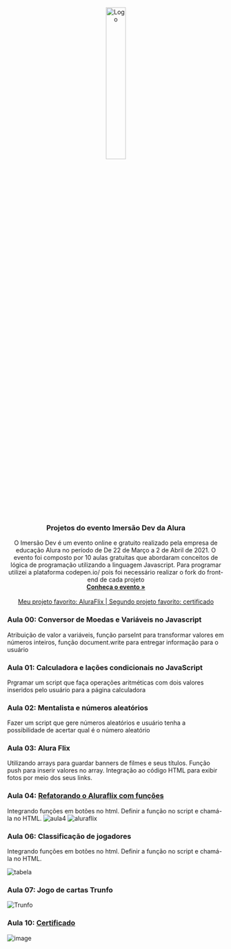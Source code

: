 
<!-- PROJECT LOGO -->
<br />
<p align="center">
  <a href="https://github.com/karengiovanna/100-dias-de-codigo/tree/main/Imersao%20Dev%20-%20ALURA">
    <img src="https://i.ytimg.com/vi/o8QJsQMJrPU/mqdefault.jpg" alt="Logo" width="30%" height="30%">
  </a>

  <h3 align="center">Projetos do evento Imersão Dev da Alura</h3>

  <p align="center">
    O Imersão Dev é um evento online e gratuito realizado pela empresa de educação Alura no período de De 22 de Março a 2 de Abril de 2021. O evento foi composto por 10 aulas gratuitas que abordaram conceitos de lógica de programação utilizando a linguagem Javascript.
    Para programar utilizei a plataforma codepen.io/ pois foi necessário realizar o fork do front-end de cada projeto
  <br />
    <a href="https://imersao.dev/"><strong>Conheça o evento »</strong></a>
    <br />
  <br />
    <a href="https://github.com/karengiovanna/100-dias-de-codigo/tree/main/Imersao%20Dev%20-%20ALURA/4%20%20Aluraflix%20com%20interacao">Meu projeto favorito:  AluraFlix    </a>
  <a href="https://karengiovanna.github.io/">|    Segundo projeto favorito:  certificado</a>
  
  </p>
</p>

### Aula 00: Conversor de Moedas e Variáveis no Javascript
Atribuição de valor a variáveis, função parseInt para transformar valores em números inteiros, função document.write para entregar informação para o usuário

### Aula 01: Calculadora e lações condicionais no JavaScript
Prgramar um script que faça operações aritméticas com dois valores inseridos pelo usuário para a página calculadora 

### Aula 02: Mentalista e números aleatórios
Fazer um script que gere números aleatórios e usuário tenha a possibilidade de acertar qual é o número aleatório

### Aula 03: Alura Flix
Utilizando arrays para guardar banners de filmes e seus títulos. Função push para inserir valores no array. Integração ao código HTML para exibir fotos por meio dos seus links.

### Aula 04: [Refatorando o Aluraflix com funções](https://github.com/karengiovanna/100-dias-de-codigo/tree/main/Imersao%20Dev%20-%20ALURA/4%20%20Aluraflix%20com%20interacao)
Integrando funções em botões no html. Definir a função no script e chamá-la no HTML.
![aula4](https://user-images.githubusercontent.com/49700354/112941472-06360680-9105-11eb-9960-cf8cc76d532a.png)
![aluraflix](https://user-images.githubusercontent.com/49700354/112767203-b4e62400-8feb-11eb-8e38-5f88e6328c89.png)

### Aula 06: Classificação de jogadores
Integrando funções em botões no html. Definir a função no script e chamá-la no HTML.

![tabela](https://user-images.githubusercontent.com/49700354/113008776-b7608f00-914d-11eb-9607-156928e52a3a.png)

### Aula 07: Jogo de cartas Trunfo
![Trunfo](https://github.com/karengiovanna/100-dias-de-codigo/blob/main/Imersao%20Dev%20-%20ALURA/07%20-%20Trunfo/trunfo2.png)

### Aula 10: [Certificado](https://karengiovanna.github.io/)
![image](https://user-images.githubusercontent.com/49700354/113954857-0a42e200-97f1-11eb-95df-e73be8c8e2a1.png)
